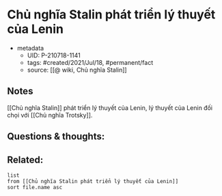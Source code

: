 # Chủ nghĩa Stalin phát triển lý thuyết của Lenin

- metadata
	- UID: P-210718-1141
	- tags: #created/2021/Jul/18, #permanent/fact 
	- source: [[@ wiki, Chủ nghĩa Stalin]]

## Notes
[[Chủ nghĩa Stalin]] phát triển lý thuyết của Lenin, lý thuyết của Lenin đối chọi với [[Chủ nghĩa Trotsky]].

## Questions & thoughts:

## Related:
```dataview
list
from [[Chủ nghĩa Stalin phát triển lý thuyết của Lenin]]
sort file.name asc
```
